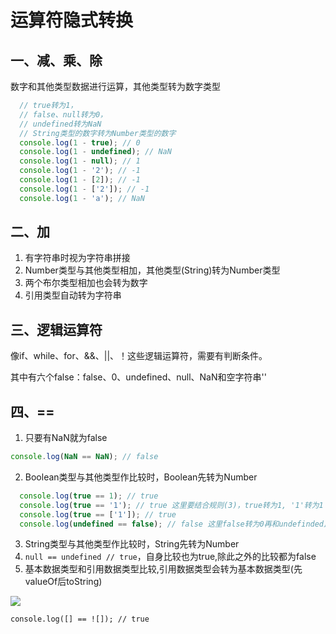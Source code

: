 # 运算符隐式转换

## 一、减、乘、除

数字和其他类型数据进行运算，其他类型转为数字类型

```javascript
  // true转为1，
  // false、null转为0，
  // undefined转为NaN
  // String类型的数字转为Number类型的数字
  console.log(1 - true); // 0
  console.log(1 - undefined); // NaN
  console.log(1 - null); // 1
  console.log(1 - '2'); // -1
  console.log(1 - [2]); // -1
  console.log(1 - ['2']); // -1
  console.log(1 - 'a'); // NaN
```



## 二、加

1. 有字符串时视为字符串拼接
2. Number类型与其他类型相加，其他类型(String)转为Number类型
3. 两个布尔类型相加也会转为数字
4. 引用类型自动转为字符串



## 三、逻辑运算符

像if、while、for、&&、||、！这些逻辑运算符，需要有判断条件。

其中有六个false：false、0、undefined、null、NaN和空字符串''



## 四、==

1. 只要有NaN就为false
```javascript
console.log(NaN == NaN); // false
```
2. Boolean类型与其他类型作比较时，Boolean先转为Number

```javascript
  console.log(true == 1); // true
  console.log(true == '1'); // true 这里要结合规则(3)，true转为1, '1'转为1
  console.log(true == ['1']); // true
  console.log(undefined == false); // false 这里false转为0再和undefinded比较
```
3. String类型与其他类型作比较时，String先转为Number
4. `null == undefined // true`，自身比较也为true,除此之外的比较都为false
5. 基本数据类型和引用数据类型比较,引用数据类型会转为基本数据类型(先valueOf后toString)

![](https://image-static.segmentfault.com/325/647/3256474677-58be1699b7ed2_article732)

```console.log([] == ![]); // true```